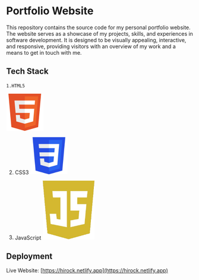 
# Portfolio Website

This repository contains the source code for my personal portfolio website. The website serves as a showcase of my projects, skills, and experiences in software development. It is designed to be visually appealing, interactive, and responsive, providing visitors with an overview of my work and a means to get in touch with me.


## Tech Stack
    1.HTML5
<div style="display: inline-block; text-align: center;">
    <img src="./public/html.png" alt="HTML Logo" width="100">
</div>

2. CSS3 <div style="display: inline-block; text-align: center;">
    <img src="./public/CSS.png" alt="CSS Logo" width="100">
</div> 

3. JavaScript <div style="display: inline-block; text-align: center;">
    <img src="./public/JavaScript.png" alt="JS Logo" width="140" >
</div>

## Deployment
Live Website: [https://hirock.netlify.app](https://hirock.netlify.app)